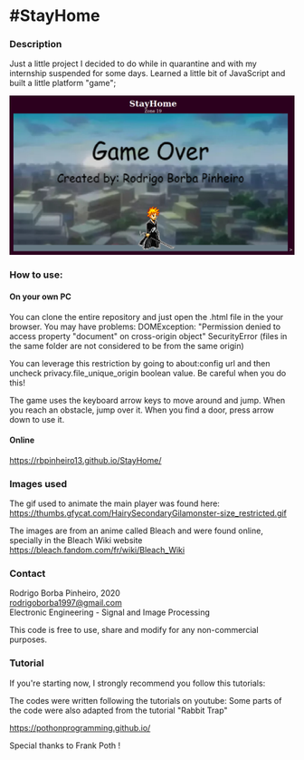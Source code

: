 # #StayHome

### Description

Just a little project I decided to do while in quarantine and with my internship suspended for some days.
Learned a little bit of JavaScript and built a little platform "game";

![image](screenshot.png)

### How to use:

#### On your own PC

You can clone the entire repository and just open the .html file in the your browser.
You may have problems:
  DOMException: "Permission denied to access property "document" on cross-origin object"
  SecurityError (files in the same folder are not considered to be from the same origin)

You can leverage this restriction by going to about:config url and then uncheck privacy.file_unique_origin boolean value.
Be careful when you do this!

The game uses the keyboard arrow keys to move around and jump.
When you reach an obstacle, jump over it.
When you find a door, press arrow down to use it.

#### Online

https://rbpinheiro13.github.io/StayHome/

### Images used

The gif used to animate the main player was found here:
https://thumbs.gfycat.com/HairySecondaryGilamonster-size_restricted.gif

The images are from an anime called Bleach and were found online, specially in the Bleach Wiki website
https://bleach.fandom.com/fr/wiki/Bleach_Wiki

### Contact

Rodrigo Borba Pinheiro,  2020  
rodrigoborba1997@gmail.com  
Electronic Engineering - Signal and Image Processing  

This code is free to use, share and modify for any non-commercial purposes.

### Tutorial

If you're starting now, I strongly recommend you follow this tutorials:

The codes were written following the tutorials on youtube:
Some parts of the code were also adapted from the tutorial "Rabbit Trap"

https://pothonprogramming.github.io/

Special thanks to Frank Poth !
